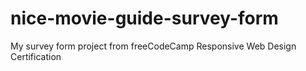 # nice-movie-guide-survey-form
My survey form project from freeCodeCamp Responsive Web Design Certification
